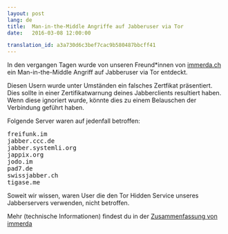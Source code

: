 ```yaml
---
layout: post 
lang: de 
title:  Man-in-the-Middle Angriffe auf Jabberuser via Tor 
date:   2016-03-08 12:00:00

translation_id: a3a730d6c3bef7cac9b580487bbcff41
---
```


In den vergangen Tagen wurde von unseren Freund\*innen von [immerda.ch](https://www.immerda.ch/) ein
Man-in-the-Middle Angriff auf Jabberuser via Tor entdeckt.
 
Diesen Usern wurde unter Umständen ein falsches Zertfikat präsentiert. Dies sollte in einer 
Zertifikatwarnung deines Jabberclients resultiert haben. Wenn diese ignoriert wurde, könnte dies zu einem Belauschen
der Verbindung geführt haben.

Folgende Server waren auf jedenfall betroffen:

<pre>
freifunk.im
jabber.ccc.de
jabber.systemli.org
jappix.org
jodo.im
pad7.de
swissjabber.ch
tigase.me
</pre>

Soweit wir wissen, waren User die den Tor Hidden Service unseres Jabberservers verwenden, nicht betroffen.

Mehr (technische Informationen) findest du in der [Zusammenfassung von immerda](https://tech.immerda.ch/2016/03/xmpp-man-in-the-middle-via-tor/)
